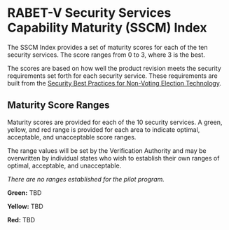 # RABET-V Security Services Capability Maturity (SSCM) Index 

The SSCM Index provides a set of maturity scores for each of the ten security services. The score ranges from 0 to 3, where 3 is the best. 

The scores are based on how well the product revision meets the security requirements set forth for each security service. These requirements are built from the [Security Best Practices for Non-Voting Election Technology](https://www.cisecurity.org/wp-content/uploads/2019/11/Security-Best-Practices-Non-Voting-Election-Tech-Singles-19-Nov.pdf). 


## Maturity Score Ranges
Maturity scores are provided for each of the 10 security services. A green, yellow, and red range is provided for each area to indicate optimal, acceptable, and unacceptable score ranges. 

The range values will be set by the Verification Authority and may be overwritten by individual states who wish to establish their own ranges of optimal, acceptable, and unacceptable. 

*There are no ranges established for the pilot program.*

**Green:** TBD

**Yellow:** TBD

**Red:** TBD